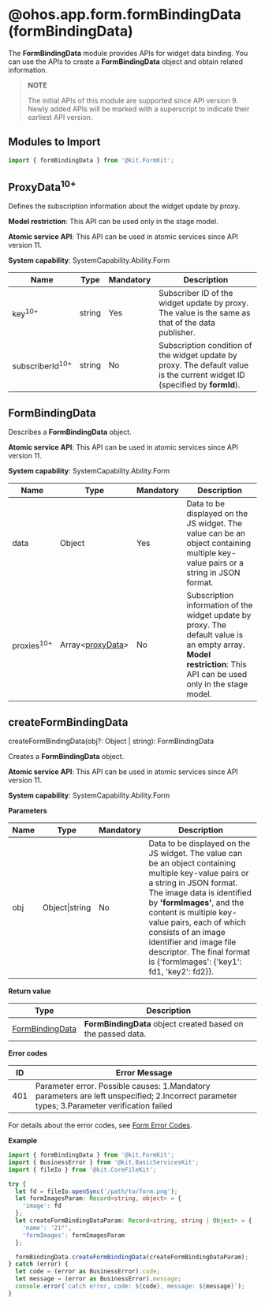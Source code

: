 # @ohos.app.form.formBindingData (formBindingData)

The **FormBindingData** module provides APIs for widget data binding. You can use the APIs to create a **FormBindingData** object and obtain related information.

> **NOTE**
>
> The initial APIs of this module are supported since API version 9. Newly added APIs will be marked with a superscript to indicate their earliest API version.

## Modules to Import

```ts
import { formBindingData } from '@kit.FormKit';
```


## ProxyData<sup>10+</sup>

Defines the subscription information about the widget update by proxy.

**Model restriction**: This API can be used only in the stage model.

**Atomic service API**: This API can be used in atomic services since API version 11.

**System capability**: SystemCapability.Ability.Form

| Name| Type| Mandatory| Description|
| -------- | -------- | -------- | -------- |
| key<sup>10+</sup> | string | Yes| Subscriber ID of the widget update by proxy. The value is the same as that of the data publisher.|
| subscriberId<sup>10+</sup> | string | No| Subscription condition of the widget update by proxy. The default value is the current widget ID (specified by **formId**).|


## FormBindingData

Describes a **FormBindingData** object.

**Atomic service API**: This API can be used in atomic services since API version 11.

**System capability**: SystemCapability.Ability.Form

| Name| Type| Mandatory| Description|
| -------- | -------- | -------- | -------- |
| data | Object | Yes| Data to be displayed on the JS widget. The value can be an object containing multiple key-value pairs or a string in JSON format.|
| proxies<sup>10+</sup> | Array<[proxyData](#proxydata10)> | No| Subscription information of the widget update by proxy. The default value is an empty array.<br>**Model restriction**: This API can be used only in the stage model.<br>|

## createFormBindingData

createFormBindingData(obj?: Object | string): FormBindingData

Creates a **FormBindingData** object.

**Atomic service API**: This API can be used in atomic services since API version 11.

**System capability**: SystemCapability.Ability.Form

**Parameters**

| Name| Type          | Mandatory| Description                                                        |
| ------ | -------------- | ---- | ------------------------------------------------------------ |
| obj    | Object\|string | No  | Data to be displayed on the JS widget. The value can be an object containing multiple key-value pairs or a string in JSON format. The image data is identified by **'formImages'**, and the content is multiple key-value pairs, each of which consists of an image identifier and image file descriptor. The final format is {'formImages': {'key1': fd1, 'key2': fd2}}.|


**Return value**

| Type                               | Description                                   |
| ----------------------------------- | --------------------------------------- |
| [FormBindingData](#formbindingdata) | **FormBindingData** object created based on the passed data.|

**Error codes**

| ID| Error Message|
| -------- | -------- |
| 401 | Parameter error. Possible causes: 1.Mandatory parameters are left unspecified; 2.Incorrect parameter types; 3.Parameter verification failed |

For details about the error codes, see [Form Error Codes](errorcode-form.md).


**Example**

```ts
import { formBindingData } from '@kit.FormKit';
import { BusinessError } from '@kit.BasicServicesKit';
import { fileIo } from '@kit.CoreFileKit';

try {
  let fd = fileIo.openSync('/path/to/form.png');
  let formImagesParam: Record<string, object> = {
    'image': fd
  };
  let createFormBindingDataParam: Record<string, string | Object> = {
    'name': '21°',
    'formImages': formImagesParam
  };

  formBindingData.createFormBindingData(createFormBindingDataParam);
} catch (error) {
  let code = (error as BusinessError).code;
  let message = (error as BusinessError).message;
  console.error(`catch error, code: ${code}, message: ${message}`);
}
```
